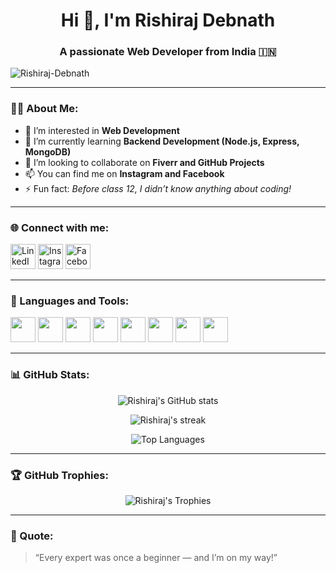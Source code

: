 <h1 align="center">Hi 👋, I'm Rishiraj Debnath</h1>
<h3 align="center">A passionate Web Developer from India 🇮🇳</h3>

<p align="left"> 
  <img src="https://komarev.com/ghpvc/?username=Rishiraj-Debnath&label=Profile%20views&color=0e75b6&style=flat" alt="Rishiraj-Debnath" /> 
</p>

---

### 👨‍💻 About Me:
- 👀 I’m interested in **Web Development**
- 🌱 I’m currently learning **Backend Development (Node.js, Express, MongoDB)**
- 💞️ I’m looking to collaborate on **Fiverr and GitHub Projects**
- 📫 You can find me on **Instagram and Facebook**
- ⚡ Fun fact: *Before class 12, I didn’t know anything about coding!*

---

### 🌐 Connect with me:
<p align="left">
<a href="https://www.linkedin.com/in/YOUR-LINKEDIN" target="_blank"><img src="https://cdn.jsdelivr.net/gh/devicons/devicon/icons/linkedin/linkedin-original.svg" alt="LinkedIn" width="40" height="40"/></a>
<a href="https://www.instagram.com/YOUR-INSTAGRAM" target="_blank"><img src="https://cdn.jsdelivr.net/gh/devicons/devicon/icons/facebook/facebook-original.svg" alt="Instagram" width="40" height="40"/></a>
<a href="https://www.facebook.com/YOUR-FACEBOOK" target="_blank"><img src="https://cdn.jsdelivr.net/gh/devicons/devicon/icons/twitter/twitter-original.svg" alt="Facebook" width="40" height="40"/></a>
</p>

---

### 🧠 Languages and Tools:
<p align="left"> 
  <img src="https://cdn.jsdelivr.net/gh/devicons/devicon/icons/html5/html5-original.svg" width="40" height="40"/>
  <img src="https://cdn.jsdelivr.net/gh/devicons/devicon/icons/css3/css3-original.svg" width="40" height="40"/>
  <img src="https://cdn.jsdelivr.net/gh/devicons/devicon/icons/javascript/javascript-original.svg" width="40" height="40"/>
  <img src="https://cdn.jsdelivr.net/gh/devicons/devicon/icons/react/react-original.svg" width="40" height="40"/>
  <img src="https://cdn.jsdelivr.net/gh/devicons/devicon/icons/nodejs/nodejs-original.svg" width="40" height="40"/>
  <img src="https://cdn.jsdelivr.net/gh/devicons/devicon/icons/express/express-original.svg" width="40" height="40"/>
  <img src="https://cdn.jsdelivr.net/gh/devicons/devicon/icons/mongodb/mongodb-original.svg" width="40" height="40"/>
  <img src="https://cdn.jsdelivr.net/gh/devicons/devicon/icons/git/git-original.svg" width="40" height="40"/>
</p>

---

### 📊 GitHub Stats:
<p align="center">
  <img src="https://github-readme-stats.vercel.app/api?username=Rishiraj-Debnath&show_icons=true&theme=radical" alt="Rishiraj's GitHub stats" />
</p>

<p align="center">
  <img src="https://github-readme-streak-stats.herokuapp.com/?user=Rishiraj-Debnath&theme=radical" alt="Rishiraj's streak" />
</p>

<p align="center">
  <img src="https://github-readme-stats.vercel.app/api/top-langs/?username=Rishiraj-Debnath&layout=compact&theme=radical" alt="Top Languages" />
</p>

---

### 🏆 GitHub Trophies:
<p align="center">
  <img src="https://github-profile-trophy.vercel.app/?username=Rishiraj-Debnath&theme=radical&no-frame=true&no-bg=true&margin-w=4" alt="Rishiraj's Trophies" />
</p>

---

### 💬 Quote:
> “Every expert was once a beginner — and I’m on my way!”

